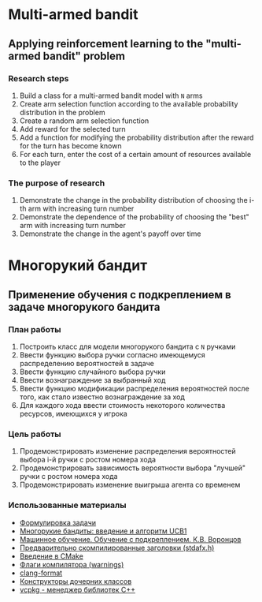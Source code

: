 ﻿# Multi-armed bandit
## Applying reinforcement learning to the "multi-armed bandit" problem
### Research steps
1. Build a class for a multi-armed bandit model with `N` arms
1. Create arm selection function according to the available probability distribution in the problem
1. Create a random arm selection function
1. Add reward for the selected turn
1. Add a function for modifying the probability distribution after the reward for the turn has become known
1. For each turn, enter the cost of a certain amount of resources available to the player

### The purpose of research
1. Demonstrate the change in the probability distribution of choosing the i-th arm with increasing turn number
1. Demonstrate the dependence of the probability of choosing the "best" arm with increasing turn number
1. Demonstrate the change in the agent's payoff over time


# Многорукий бандит
## Применение обучения с подкреплением в задаче многорукого бандита
### План работы
1. Построить класс для модели многорукого бандита с `N` ручками
1. Ввести функцию выбора ручки согласно имеющемуся распределению вероятностей в задаче
1. Ввести функцию случайного выбора ручки
1. Ввести вознаграждение за выбранный ход
1. Ввести функцию модификации распределения вероятностей после того, как стало известно вознаграждение за ход
1. Для каждого хода ввести стоимость некоторого количества ресурсов, имеющихся у игрока

### Цель работы
1. Продемонстрировать изменение распределения вероятностей выбора i-й ручки с ростом номера хода
1. Продемонстрировать зависимость вероятности  выбора  "лучшей"  ручки  с  ростом номера хода
1. Продемонстрировать изменение выигрыша агента со временем

### Использованные материалы
- [Формулировка задачи](https://star-wiki.ru/wiki/Multi-armed_bandit)
- [Многорукие бандиты: введение и алгоритм UCB1](https://habr.com/ru/company/surfingbird/blog/168611/)
- [Машинное обучение. Обучение с подкреплением. К.В. Воронцов](https://www.youtube.com/watch?v=iEUrX_eEWNY)
- [Предварительно скомпилированные заголовки (stdafx.h)](https://habr.com/ru/company/pvs-studio/blog/227521/)
- [Введение в CMake](https://neerc.ifmo.ru/wiki/index.php?title=CMake_Tutorial)
- [Флаги компилятора (warnings)](https://habr.com/ru/post/490850/)
- [clang-format](https://clang.llvm.org/docs/ClangFormatStyleOptions.html)
- [Конструкторы дочерних классов](https://www.learncpp.com/cpp-tutorial/constructors-and-initialization-of-derived-classes/)
- [vcpkg - менеджер библиотек C++](https://vcpkg.io/en/getting-started.html)